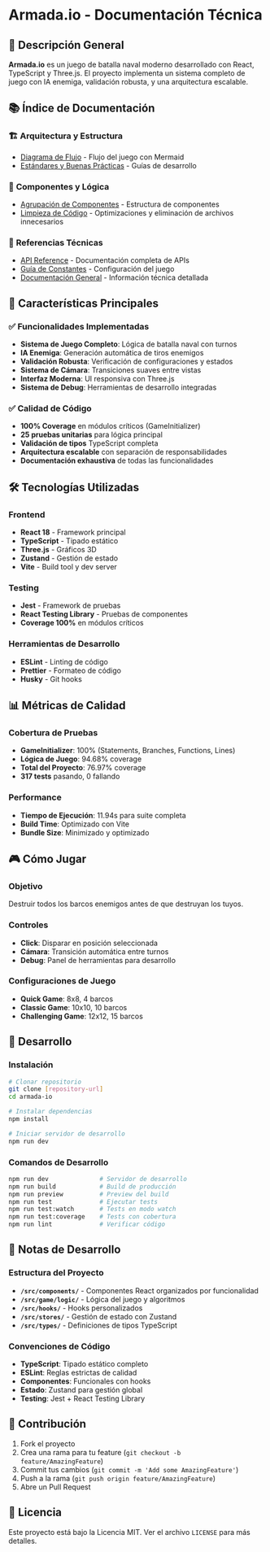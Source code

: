 # Armada.io - Documentación Técnica

## 🎯 Descripción General

**Armada.io** es un juego de batalla naval moderno desarrollado con React, TypeScript y Three.js. El proyecto implementa un sistema completo de juego con IA enemiga, validación robusta, y una arquitectura escalable.

## 📚 Índice de Documentación

### 🏗️ **Arquitectura y Estructura**
- [Diagrama de Flujo](./DIAGRAMA_FLUJO.md) - Flujo del juego con Mermaid
- [Estándares y Buenas Prácticas](./ESTANDARES_BUENAS_PRACTICAS.md) - Guías de desarrollo

### 🔧 **Componentes y Lógica**
- [Agrupación de Componentes](./AGRUPACION_COMPONENTES_COMPLETADA.md) - Estructura de componentes
- [Limpieza de Código](./LIMPIEZA_CODIGO_COMPLETADA.md) - Optimizaciones y eliminación de archivos innecesarios

### 📖 **Referencias Técnicas**
- [API Reference](./API_REFERENCE.md) - Documentación completa de APIs
- [Guía de Constantes](./CONSTANTS_GUIDE.md) - Configuración del juego
- [Documentación General](./DOCUMENTACION.md) - Información técnica detallada

## 🚀 **Características Principales**

### ✅ **Funcionalidades Implementadas**
- **Sistema de Juego Completo**: Lógica de batalla naval con turnos
- **IA Enemiga**: Generación automática de tiros enemigos
- **Validación Robusta**: Verificación de configuraciones y estados
- **Sistema de Cámara**: Transiciones suaves entre vistas
- **Interfaz Moderna**: UI responsiva con Three.js
- **Sistema de Debug**: Herramientas de desarrollo integradas

### ✅ **Calidad de Código**
- **100% Coverage** en módulos críticos (GameInitializer)
- **25 pruebas unitarias** para lógica principal
- **Validación de tipos** TypeScript completa
- **Arquitectura escalable** con separación de responsabilidades
- **Documentación exhaustiva** de todas las funcionalidades

## 🛠️ **Tecnologías Utilizadas**

### **Frontend**
- **React 18** - Framework principal
- **TypeScript** - Tipado estático
- **Three.js** - Gráficos 3D
- **Zustand** - Gestión de estado
- **Vite** - Build tool y dev server

### **Testing**
- **Jest** - Framework de pruebas
- **React Testing Library** - Pruebas de componentes
- **Coverage 100%** en módulos críticos

### **Herramientas de Desarrollo**
- **ESLint** - Linting de código
- **Prettier** - Formateo de código
- **Husky** - Git hooks

## 📊 **Métricas de Calidad**

### **Cobertura de Pruebas**
- **GameInitializer**: 100% (Statements, Branches, Functions, Lines)
- **Lógica de Juego**: 94.68% coverage
- **Total del Proyecto**: 76.97% coverage
- **317 tests** pasando, 0 fallando

### **Performance**
- **Tiempo de Ejecución**: 11.94s para suite completa
- **Build Time**: Optimizado con Vite
- **Bundle Size**: Minimizado y optimizado

## 🎮 **Cómo Jugar**

### **Objetivo**
Destruir todos los barcos enemigos antes de que destruyan los tuyos.

### **Controles**
- **Click**: Disparar en posición seleccionada
- **Cámara**: Transición automática entre turnos
- **Debug**: Panel de herramientas para desarrollo

### **Configuraciones de Juego**
- **Quick Game**: 8x8, 4 barcos
- **Classic Game**: 10x10, 10 barcos
- **Challenging Game**: 12x12, 15 barcos

## 🔧 **Desarrollo**

### **Instalación**
```bash
# Clonar repositorio
git clone [repository-url]
cd armada-io

# Instalar dependencias
npm install

# Iniciar servidor de desarrollo
npm run dev
```

### **Comandos de Desarrollo**
```bash
npm run dev              # Servidor de desarrollo
npm run build            # Build de producción
npm run preview          # Preview del build
npm run test             # Ejecutar tests
npm run test:watch       # Tests en modo watch
npm run test:coverage    # Tests con cobertura
npm run lint             # Verificar código
```

## 📝 **Notas de Desarrollo**

### **Estructura del Proyecto**
- **`/src/components/`** - Componentes React organizados por funcionalidad
- **`/src/game/logic/`** - Lógica del juego y algoritmos
- **`/src/hooks/`** - Hooks personalizados
- **`/src/stores/`** - Gestión de estado con Zustand
- **`/src/types/`** - Definiciones de tipos TypeScript

### **Convenciones de Código**
- **TypeScript**: Tipado estático completo
- **ESLint**: Reglas estrictas de calidad
- **Componentes**: Funcionales con hooks
- **Estado**: Zustand para gestión global
- **Testing**: Jest + React Testing Library

## 🤝 **Contribución**

1. Fork el proyecto
2. Crea una rama para tu feature (`git checkout -b feature/AmazingFeature`)
3. Commit tus cambios (`git commit -m 'Add some AmazingFeature'`)
4. Push a la rama (`git push origin feature/AmazingFeature`)
5. Abre un Pull Request

## 📄 **Licencia**

Este proyecto está bajo la Licencia MIT. Ver el archivo `LICENSE` para más detalles. 